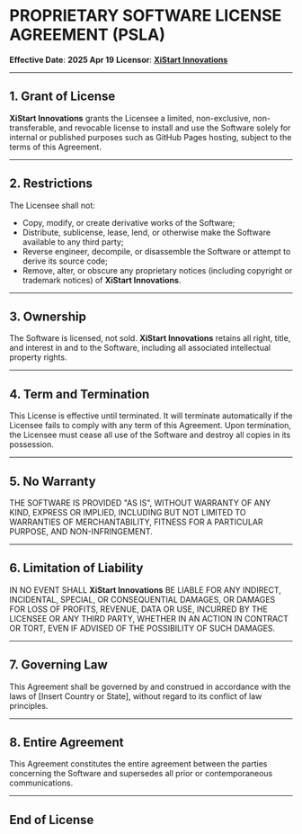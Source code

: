 # PROPRIETARY SOFTWARE LICENSE AGREEMENT (PSLA)

**Effective Date**: **2025 Apr 19**
**Licensor**: [**XiStart Innovations**](https://xistart.com)

---

## 1. Grant of License

**XiStart Innovations** grants the Licensee a limited, non-exclusive, non-transferable, and revocable license to install and use the Software solely for internal or published purposes such as GitHub Pages hosting, subject to the terms of this Agreement.

---

## 2. Restrictions

The Licensee shall not:

- Copy, modify, or create derivative works of the Software;
- Distribute, sublicense, lease, lend, or otherwise make the Software available to any third party;
- Reverse engineer, decompile, or disassemble the Software or attempt to derive its source code;
- Remove, alter, or obscure any proprietary notices (including copyright or trademark notices) of **XiStart Innovations**.

---

## 3. Ownership

The Software is licensed, not sold. **XiStart Innovations** retains all right, title, and interest in and to the Software, including all associated intellectual property rights.

---

## 4. Term and Termination

This License is effective until terminated. It will terminate automatically if the Licensee fails to comply with any term of this Agreement. Upon termination, the Licensee must cease all use of the Software and destroy all copies in its possession.

---

## 5. No Warranty

THE SOFTWARE IS PROVIDED "AS IS", WITHOUT WARRANTY OF ANY KIND, EXPRESS OR IMPLIED, INCLUDING BUT NOT LIMITED TO WARRANTIES OF MERCHANTABILITY, FITNESS FOR A PARTICULAR PURPOSE, AND NON-INFRINGEMENT.

---

## 6. Limitation of Liability

IN NO EVENT SHALL **XiStart Innovations** BE LIABLE FOR ANY INDIRECT, INCIDENTAL, SPECIAL, OR CONSEQUENTIAL DAMAGES, OR DAMAGES FOR LOSS OF PROFITS, REVENUE, DATA OR USE, INCURRED BY THE LICENSEE OR ANY THIRD PARTY, WHETHER IN AN ACTION IN CONTRACT OR TORT, EVEN IF ADVISED OF THE POSSIBILITY OF SUCH DAMAGES.

---

## 7. Governing Law

This Agreement shall be governed by and construed in accordance with the laws of [Insert Country or State], without regard to its conflict of law principles.

---

## 8. Entire Agreement

This Agreement constitutes the entire agreement between the parties concerning the Software and supersedes all prior or contemporaneous communications.

---

## End of License
